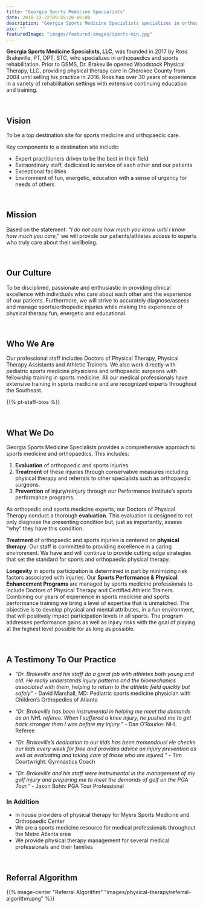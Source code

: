 ```yaml
---
title: "Georgia Sports Medicine Specialists"
date: 2018-12-22T09:55:26-06:00
description: "Georgia Sports Medicine Specialists specializes in orthopaedics and sports medicine rehabilitation for athlets of all caliber. GSMS is conveniently located within the same space as Myers Sports Medicine and Orthopaedic Center to provide patients with in-house rehabilitation following surgery."
pic: ""
featuredImage: "images/featured-images/sports-min.jpg"
---
```


**Georgia Sports Medicine Specialists, LLC**, was founded in 2017 by Ross Brakeville, PT, DPT, STC, who specializes in orthopaedics and sports rehabilitation. Prior to GSMS, Dr. Brakeville opened Woodstock Physical Therapy, LLC, providing physical therapy care in Cherokee County from 2004 until selling his practice in 2016. Ross has over 30 years of experience in a variety of rehabilitation settings with extensive continuing education and training.

<br>

## Vision

To be a top destination site for sports medicine and orthopaedic care. 

Key components to a destination site include: 
- Expert practitioners driven to be the best in their field
- Extraordinary staff, dedicated to service of each other and our patients
- Exceptional facilities
- Environment of fun, energetic, education with a sense of urgency for needs of others

<br>

## Mission

Based on the statement: *“I do not care how much you know until I know how much you care,”* we will provide our patients/athletes access to experts who truly care about their wellbeing. 

<br>

## Our Culture

To be disciplined, passionate and enthusiastic in providing clinical excellence with individuals who care about each other and the experience of our patients.  Furthermore, we will strive to accurately diagnose/assess and manage sports/orthopedic injuries while making the experience of physical therapy fun, energetic and educational.  

<br>

## Who We Are

Our professional staff includes Doctors of Physical Therapy, Physical Therapy Assistants and Athletic Trainers.  We also work directly with pediatric sports medicine physicians and orthopaedic surgeons with fellowship training in sports medicine.  All our medical professionals have extensive training in sports medicine and are recognized experts throughout the Southeast.

{{% pt-staff-bios %}}

<br>

## What We Do

Georgia Sports Medicine Specialists provides a comprehensive approach to sports medicine and orthopaedics.  This includes: 

1. **Evaluation** of orthopaedic and sports injuries. 
2. **Treatment** of these injuries through conservative measures including physical therapy and referrals to other specialists such as orthopaedic surgeons. 
3. **Prevention** of injury/reinjury through our Performance Institute’s sports performance programs.

As orthopedic and sports medicine experts, our Doctors of Physical Therapy conduct a thorough **evaluation**.  This evaluation is designed to not only diagnose the presenting condition but, just as importantly, assess “why” they have this condition.

**Treatment** of orthopaedic and sports injuries is centered on **physical therapy**.  Our staff is committed to providing excellence in a caring environment.  We have and will continue to provide cutting edge strategies that set the standard for sports and orthopaedic physical therapy.

**Longevity** in sports participation is determined in part by minimizing risk factors associated with injuries.  Our **Sports Performance & Physical Enhancement Programs** are managed by sports medicine professionals to include Doctors of Physical Therapy and Certified Athletic Trainers.  Combining our years of experience in sports medicine and sports performance training we bring a level of expertise that is unmatched.  The objective is to develop physical and mental attributes, in a fun environment, that will positively impact participation levels in all sports.  The program addresses performance gains as well as injury risks with the goal of playing at the highest level possible for as long as possible.

<br>

## A Testimony To Our Practice

* *“Dr. Brakeville and his staff do a great job with athletes both young and old.  He really understands injury patterns and the biomechanics associated with them, helping to return to the athletic field quickly but safely”* - David Marshall, MD: Pediatric sports medicine physician with Children’s Orthopedics of Atlanta

* *“Dr. Brakeville has been instrumental in helping me meet the demands as an NHL referee.  When I suffered a knee injury, he pushed me to get back stronger than I was before my injury.”* - Dan O’Rourke: NHL Referee

* *“Dr. Brakeville’s dedication to our kids has been tremendous!  He checks our kids every week for free and provides advice on injury prevention as well as evaluating and taking care of those who are injured.”* - Tim Courtwright: Gymnastics Coach

* *“Dr. Brakeville and his staff were instrumental in the management of my golf injury and preparing me to meet the demands of golf on the PGA Tour.”* - Jason Bohn: PGA Tour Professional

### In Addition

* In house providers of physical therapy for Myers Sports Medicine and Orthopaedic Center
* We are a sports medicine resource for medical professionals throughout the Metro Atlanta area
* We provide physical therapy management for several medical professionals and their families

<br>

## Referral Algorithm

{{% image-center "Referral Algorithm" "images/physical-therapy/referral-algorithm.png" %}}
